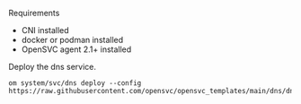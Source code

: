 Requirements
* CNI installed
* docker or podman installed
* OpenSVC agent 2.1+ installed

Deploy the dns service.
```
om system/svc/dns deploy --config https://raw.githubusercontent.com/opensvc/opensvc_templates/main/dns/dns.conf
```
